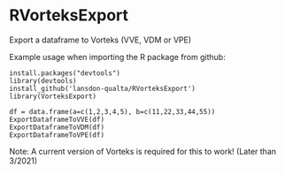 # RVorteksExport
Export a dataframe to Vorteks (VVE, VDM or VPE)

Example usage when importing the R package from github:
```
install.packages("devtools")
library(devtools)
install_github('lansdon-qualta/RVorteksExport')
library(VorteksExport)

df = data.frame(a=c(1,2,3,4,5), b=c(11,22,33,44,55))
ExportDataframeToVVE(df)
ExportDataframeToVDM(df)
ExportDataframeToVPE(df)
```

Note: A current version of Vorteks is required for this to work! (Later than 3/2021)
